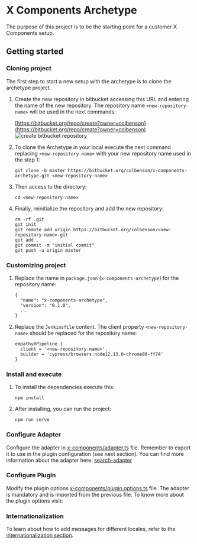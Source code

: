 # X Components Archetype

The purpose of this project is to be the starting point for a customer X Components setup.

## Getting started

### Cloning project

The first step to start a new setup with the archetype is to clone the archetype project.

1. Create the new repository in bitbucket accessing this URL and entering the name of the new
repository. The repository name `<new-repository-name>` will be used in the next commands:
    
    [https://bitbucket.org/repo/create?owner=colbenson](https://bitbucket.org/repo/create?owner=colbenson)  
    ![create bitbucket repository](index-1-create-repository.png "create bitbucket repository")

2. To clone the Archetype in your local execute the next command replacing `<new-repository-name>`
with your new repository name used in the step 1:

    ```
    git clone -b master https://bitbucket.org/colbenson/x-components-archetype.git <new-repository-name>
    ```

3. Then access to the directory:

    ```
    cd <new-repository-name>
    ```

4. Finally, reinitialize the repository and add the new repository:

    ```
    rm -rf .git
    git init
    git remote add origin https://bitbucket.org/colbenson/<new-repository-name>.git
    git add .
    git commit -m "initial commit"
    git push -u origin master
    ```

### Customizing project

1. Replace the name in `package.json` (`x-components-archetype`) for the repository name:

    ```
    {
      "name": "x-components-archetype",
      "version": "0.1.0",
      ...
    }
    ```

2. Replace the `Jenkinsfile` content. The client property `<new-repository-name>` should be
replaced for the repository name:

    ```
    empathyXPipeline {
      client = '<new-repository-name>',
      builder = 'cypress/browsers:node12.13.0-chrome80-ff74'
    }
    ```

### Install and execute

1. To install the dependencies execute this:

    ````
    npm install
    ````

2. After installing, you can run the project:

    ````
    npm run serve
    ````
    
### Configure Adapter

Configure the adapter in [x-components/adapter.ts](../src/adapter/adapter.ts) file. Remember
to export it to use in the plugin configuration (see next section). You can find more information
about the adapter here: 
[search-adapter](https://bitbucket.org/colbenson/search-adapter/src/master/README.md)
     
### Configure Plugin

Modify the plugin options [x-components/plugin.options.ts](../src/x-components/plugin.options.ts)
file. The adapter is mandatory and is imported from the previous file. To know more about the
plugin options visit: <!-- TODO: Add here the link to the Plugin doc page-->

### Internationalization

To learn about how to add messages for different locales, refer to the [internationalization section](i18n.md).


